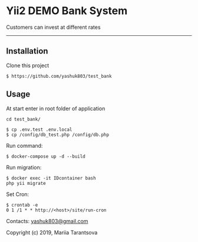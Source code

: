 Yii2 DEMO Bank System
===================

Customers can invest at different rates

------------

Installation
----------------

Clone this project 

```
$ https://github.com/yashuk803/test_bank
```

Usage
----------------
At start enter in root folder of application
```
cd test_bank/

$ cp .env.test .env.local
$ cp /config/db_test.php /config/db.php
```

Run command:

```
$ docker-compose up -d --build
```

Run migration:

```
$ docker exec -it IDcontainer bash
php yii migrate

```

Set Cron:

```
$ crontab -e
0 1 /1 * * http://<host>/site/run-cron
```

Contacts: yashuk803@gmail.com

Copyright (c) 2019, Mariia Tarantsova
